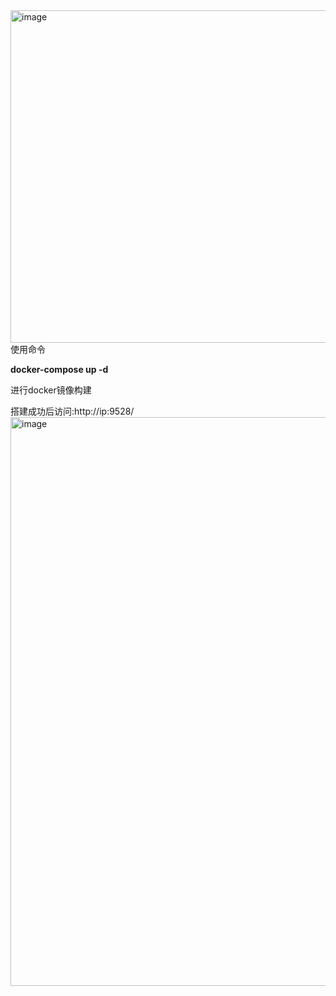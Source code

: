 <img width="936" height="532" alt="image" src="https://github.com/user-attachments/assets/7ed5a700-76fe-436a-b20f-530b14b73631" />
使用命令

**docker-compose up -d**

进行docker镜像构建

搭建成功后访问:http://ip:9528/
<img width="1709" height="910" alt="image" src="https://github.com/user-attachments/assets/eab354c1-9c4e-4bb9-8005-d96913f238fa" />

